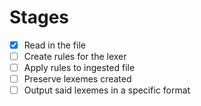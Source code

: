 # Stages

- [X] Read in the file
- [ ] Create rules for the lexer
- [ ] Apply rules to ingested file
- [ ] Preserve lexemes created
- [ ] Output said lexemes in a specific format

